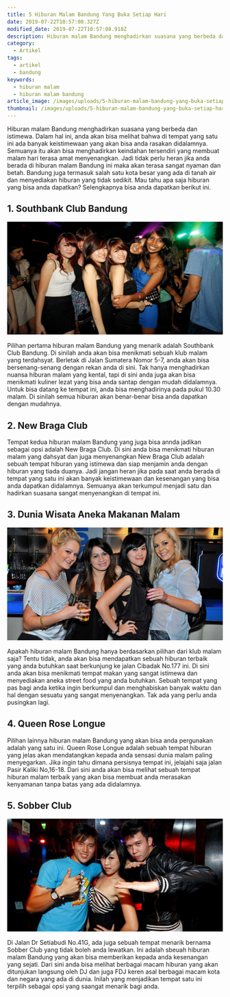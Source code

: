```yaml
---
title: 5 Hiburan Malam Bandung Yang Buka Setiap Hari
date: 2019-07-22T10:57:08.327Z
modified_date: 2019-07-22T10:57:08.918Z
description: Hiburan malam Bandung menghadirkan suasana yang berbeda dan istimewa. Dalam hal ini, anda akan bisa melihat bahwa di tempat yang satu 
category:
  - Artikel
tags:
  - artikel
  - bandung
keywords:
  - hiburan malam
  - hiburan malam bandung
article_image: /images/uploads/5-hiburan-malam-bandung-yang-buka-setiap-hari-3.jpg
thumbnail: /images/uploads/5-hiburan-malam-bandung-yang-buka-setiap-hari-2-005.jpg
---
```

Hiburan malam Bandung menghadirkan suasana yang berbeda dan istimewa. Dalam hal ini, anda akan bisa melihat bahwa di tempat yang satu ini ada banyak keistimewaan yang akan bisa anda rasakan didalamnya. Semuanya itu akan bisa menghadirkan keindahan tersendiri yang membuat malam hari terasa amat menyenangkan. Jadi tidak perlu heran jika anda berada di hiburan malam Bandung ini maka akan terasa sangat nyaman dan betah. Bandung juga termasuk salah satu kota besar yang ada di tanah air dan menyediakan hiburan yang tidak sedikit. Mau tahu apa saja hiburan yang bisa anda dapatkan? Selengkapnya bisa anda dapatkan berikut ini.



## 1. Southbank Club Bandung

![5 Hiburan Malam Bandung Yang Buka Setiap Hari](/images/uploads/5-hiburan-malam-bandung-yang-buka-setiap-hari-3.jpg)

Pilihan pertama hiburan malam Bandung yang menarik adalah Southbank Club Bandung. Di sinilah anda akan bisa menikmati sebuah klub malam yang terdahsyat. Berletak di Jalan Sumatera Nomor 5-7, anda akan bisa bersenang-senang dengan rekan anda di sini. Tak hanya menghadirkan nuansa hiburan malam yang kental, tapi di sini anda juga akan bisa menikmati kuliner lezat yang bisa anda santap dengan mudah didalamnya. Untuk bisa datang ke tempat ini, anda bisa menghadirinya pada pukul 10.30 malam. Di sinilah semua hiburan akan benar-benar bisa anda dapatkan dengan mudahnya.



## 2. New Braga Club

Tempat kedua hiburan malam Bandung yang juga bisa annda jadikan sebagai opsi adalah New Braga Club. Di sini anda bisa menikmati hiburan malam yang dahsyat dan juga menyenangkan New Braga Club adalah sebuah tempat hiburan yang istimewa dan siap menjamin anda dengan hiburan yang tiada duanya. Jadi jangan heran jika pada saat anda berada di tempat yang satu ini akan banyak keistimewaan dan kesenangan yang bisa anda dapatkan didalamnya. Semuanya akan terkumpul menjadi satu dan hadirkan suasana sangat menyenangkan di tempat ini.



## 3. Dunia Wisata Aneka Makanan Malam

![5 Hiburan Malam Bandung Yang Buka Setiap Hari](/images/uploads/5-hiburan-malam-bandung-yang-buka-setiap-hari-2.jpg)

Apakah hiburan malam Bandung hanya berdasarkan pilihan dari klub malam saja? Tentu tidak, anda akan bisa mendapatkan sebuah hiburan terbaik yang anda butuhkan saat berkunjung ke jalan Cibadak No.177 ini. Di sini anda akan bisa menikmati tempat makan yang sangat istimewa dan menyediakan aneka street food yang anda butuhkan. Sebuah tempat yang pas bagi anda ketika ingin berkumpul dan menghabiskan banyak waktu dan hal dengan sesuatu yang sangat menyenangkan. Tak ada yang perlu anda pusingkan lagi.



## 4.  Queen Rose Longue

Pilihan lainnya hiburan malam Bandung yang akan bisa anda pergunakan adalah yang satu ini. Queen Rose Longue adalah sebuah tempat hiburan yang jelas akan mendatangkan kepada anda sensasi dunia malam paling menyegarkan. Jika ingin tahu dimana persisnya tempat ini, jelajahi saja jalan Pasir Kaliki No,16-18. Dari sini anda akan bisa melihat sebuah tempat hiburan malam terbaik yang akan bisa membuat anda merasakan kenyamanan tanpa batas yang ada didalamnya.



## 5. Sobber Club

![5 Hiburan Malam Bandung Yang Buka Setiap Hari](/images/uploads/5-hiburan-malam-bandung-yang-buka-setiap-hari-1.jpg)

Di Jalan Dr Setiabudi No.41G, ada juga sebuah tempat menarik bernama Sobber Club  yang tidak boleh anda lewatkan. Ini adalah sbeuah hiburan malam Bandung yang akan bisa memberikan kepada anda kesenangan yang sejati. Dari sini anda bisa melihat berbagai macam hiburan yang akan ditunjukan langsung oleh DJ dan juga FDJ keren asal berbagai macam kota dan negara yang ada di dunia. Inilah yang menjadikan tempat satu ini terpilih sebagai opsi yang saangat menarik bagi anda.
